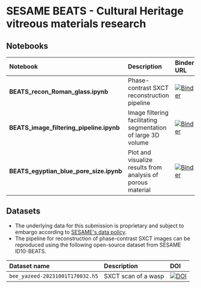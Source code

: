 # SESAME BEATS - Cultural Heritage vitreous materials research

## Notebooks
| Notebook                    | Description             | Binder URL |
|:----------------------------|:------------------------|:-------------------------------------------------------------------------------------------------------------------------------------------|
| **BEATS_recon_Roman_glass.ipynb**       | Phase-contrast SXCT reconstruction pipeline | [![Binder](https://mybinder.org/badge_logo.svg)](https://mybinder.org/v2/gh/gianthk/BEATS-CH2024/HEAD?labpath=notebooks%2FBEATS_recon_Roman_glass.ipynb) |
| **BEATS_image_filtering_pipeline.ipynb** | Image filtering facilitating segmentation of large 3D volume | [![Binder](https://mybinder.org/badge_logo.svg)](https://mybinder.org/v2/gh/gianthk/BEATS-CH2024/HEAD?labpath=notebooks%2FBEATS_image_filtering_pipeline.ipynb) |
| **BEATS_egyptian_blue_pore_size.ipynb** | Plot and visualize results from analysis of porous material | [![Binder](https://mybinder.org/badge_logo.svg)](https://mybinder.org/v2/gh/gianthk/BEATS-CH2024/5f2578d3fc41c8ca5f1adbd4553469ffeb56d827?urlpath=lab%2Ftree%2Fnotebooks%2FBEATS_egyptian_blue_pore_size.ipynb) |

## Datasets

- The underlying data for this submission is proprietary and subject to embargo according to [SESAME's data policy](https://www.sesame.org.jo/for-users/user-guide/sesame-experimental-data-management-policy).
- The pipeline for reconstruction of phase-contrast SXCT images can be reproduced using the following open-source dataset from SESAME ID10-BEATS.

| Dataset name                | Description             | DOI        |
|:----------------------------|:------------------------|:-----------|
| `bee_yazeed-20231001T170032.h5` | SXCT scan of a wasp | [![DOI](https://zenodo.org/badge/DOI/10.5281/zenodo.10075277.svg)](https://doi.org/10.5281/zenodo.10075277) |
